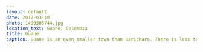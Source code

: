 ```yaml
---
layout: default
date: 2017-03-10
photo: 1490305744.jpg
location_text: Guane, Colombia
title: Guane
caption: Guane is an even smaller town than Barichara. There is less tourism, less money, less everything there but that also makes the charm of the town!
---
```


